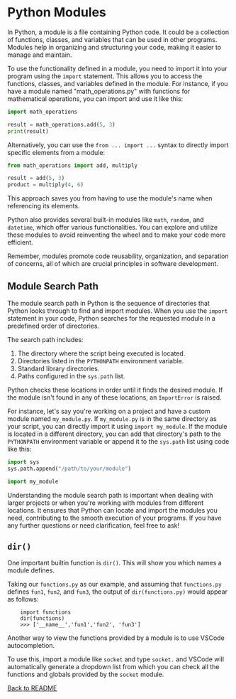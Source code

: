 # Python Modules

In Python, a module is a file containing Python code. It could be a collection of functions, classes, and variables that can be used in other programs. Modules help in organizing and structuring your code, making it easier to manage and maintain.

To use the functionality defined in a module, you need to import it into your program using the `import` statement. This allows you to access the functions, classes, and variables defined in the module. For instance, if you have a module named "math_operations.py" with functions for mathematical operations, you can import and use it like this:

```python
import math_operations

result = math_operations.add(5, 3)
print(result)
```

Alternatively, you can use the `from ... import ...` syntax to directly import specific elements from a module:

```python
from math_operations import add, multiply

result = add(5, 3)
product = multiply(4, 6)
```

This approach saves you from having to use the module's name when referencing its elements.

Python also provides several built-in modules like `math`, `random`, and `datetime`, which offer various functionalities. You can explore and utilize these modules to avoid reinventing the wheel and to make your code more efficient.

Remember, modules promote code reusability, organization, and separation of concerns, all of which are crucial principles in software development. 

## Module Search Path

The module search path in Python is the sequence of directories that Python looks through to find and import modules. When you use the `import` statement in your code, Python searches for the requested module in a predefined order of directories.

The search path includes:

1. The directory where the script being executed is located.
2. Directories listed in the `PYTHONPATH` environment variable.
3. Standard library directories.
4. Paths configured in the `sys.path` list.

Python checks these locations in order until it finds the desired module. If the module isn't found in any of these locations, an `ImportError` is raised.

For instance, let's say you're working on a project and have a custom module named `my_module.py`. If `my_module.py` is in the same directory as your script, you can directly import it using `import my_module`. If the module is located in a different directory, you can add that directory's path to the `PYTHONPATH` environment variable or append it to the `sys.path` list using code like this:

```python
import sys
sys.path.append("/path/to/your/module")

import my_module
```

Understanding the module search path is important when dealing with larger projects or when you're working with modules from different locations. It ensures that Python can locate and import the modules you need, contributing to the smooth execution of your programs. If you have any further questions or need clarification, feel free to ask!


## `dir()`

One important builtin function is `dir()`. This will show you which names a module defines.

Taking our `functions.py` as our example, and assuming that `functions.py` defines `fun1`, `fun2`, and `fun3`, the output of `dir(functions.py)` would appear as follows:
```
    import functions
    dir(functions)
    >>> ['__name__','fun1','fun2', 'fun3']
```

Another way to view the functions provided by a module is to use VSCode autocompletion.

To use this, import a module like `socket` and type `socket.` and VSCode will automatically generate a dropdown list from which you can check all the functions and globals provided by the `socket` module.

[Back to README](README.md)